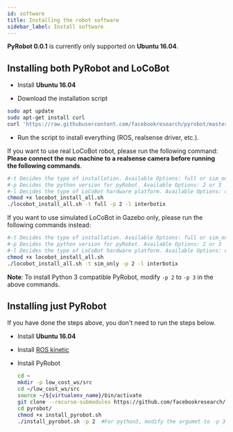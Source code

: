 ```yaml
---
id: software
title: Installing the robot software
sidebar_label: Install software
---
```


**PyRobot 0.0.1** is currently only supported on **Ubuntu 16.04**.

## Installing both PyRobot and LoCoBot

* Install **Ubuntu 16.04**

* Download the installation script

```bash
sudo apt update
sudo apt-get install curl
curl 'https://raw.githubusercontent.com/facebookresearch/pyrobot/master/robots/LoCoBot/install/locobot_install_all.sh' > locobot_install_all.sh
```

* Run the script to install everything (ROS, realsense driver, etc.). 

If you want to use real LoCoBot robot, please run the following command:
**Please connect the nuc machine to a realsense camera before running the following commands**.
  ```bash
  #-t Decides the type of installation. Available Options: full or sim_only
  #-p Decides the python version for pyRobot. Available Options: 2 or 3
  #-l Decides the type of LoCoBot hardware platform. Available Options: cmu or interbotix
  chmod +x locobot_install_all.sh
  ./locobot_install_all.sh -t full -p 2 -l interbotix
  ```

If you want to use simulated LoCoBot in Gazebo only, please run the following commands instead:
  ```bash
  #-t Decides the type of installation. Available Options: full or sim_only
  #-p Decides the python version for pyRobot. Available Options: 2 or 3
  #-l Decides the type of LoCoBot hardware platform. Available Options: cmu or interbotix
  chmod +x locobot_install_all.sh
  ./locobot_install_all.sh -t sim_only -p 2 -l interbotix
  ```

**Note**: To install Python 3 compatible PyRobot, modify ```-p 2``` to ```-p 3``` in the above commands.

## Installing just PyRobot

If you have done the steps above, you don't need to run the steps below.

* Install **Ubuntu 16.04** 

* Install [ROS kinetic](http://wiki.ros.org/kinetic/Installation/Ubuntu)

* Install PyRobot

  ```bash
  cd ~
  mkdir -p low_cost_ws/src
  cd ~/low_cost_ws/src
  source ~/${virtualenv_name}/bin/activate
  git clone --recurse-submodules https://github.com/facebookresearch/pyrobot.git
  cd pyrobot/
  chmod +x install_pyrobot.sh
  ./install_pyrobot.sh -p 2  #For python3, modify the argumet to -p 3 
  ```

